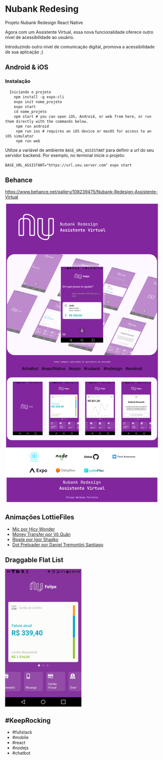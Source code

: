 # Nubank Redesing
Projeto Nubank Redesign React Native

Agora com um Assistente Virtual, essa nova funcionalidade oferece outro nível de acessibilidade ao usuário. 

Introduzindo outro nível de comunicação digital, promova a acessibilidade de sua aplicação ;)


## Android & iOS


### Instalação
```
  Iniciando o projeto
    npm install -g expo-cli
    expo init nome_projeto
    expo start
    cd nome_projeto
    npm start # you can open iOS, Android, or web from here, or run them directly with the commands below.
     npm run android
     npm run ios # requires an iOS device or macOS for access to an iOS simulator
     npm run web
```
Utilize a variável de ambiente `BASE_URL_ASSISTANT` para definir a url do seu servidor backend. Por exemplo, no terminal inicie o projeto:

`BASE_URL_ASSISTANT="https://url.seu.server.com" expo start`

## Behance
https://www.behance.net/gallery/108239475/Nubank-Redesign-Assistente-Virtual

![Nubank Redesign Assistente Virtual com React Native](.github/images/nubankRedesignAssistenteVirtualComReactNative.png)

## Animações LottieFiles
* [Mic por Hicy Wonder](https://lottiefiles.com/643-aispeech-mic)
* [Money Transfer por Võ Quân](https://lottiefiles.com/7825-money-transfer)
* [Ripple por Igor Shadko](https://lottiefiles.com/3108-ripple)
* [Dot Preloader por Daniel Tremontini Santiago](https://lottiefiles.com/593-dot-preloader)

## Draggable Flat List

<img alt="Nubank Redesign Assistente Virtual com React Native e DraggableFlatList" src=".github/images/nubankRedesignAssistenteVirtualComReactNativeDraggableFlatList.gif" width="250" height="450"/>

## #KeepRocking
* #fullstack
* #mobile
* #react
* #nodejs
* #chatbot